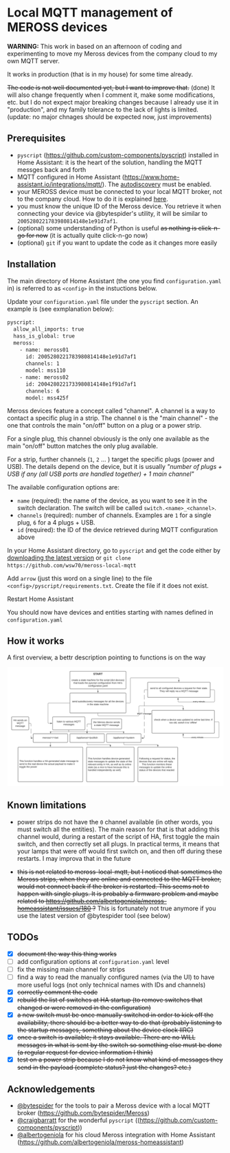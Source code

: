 # Local MQTT management of MEROSS devices

**WARNING:** This work in based on an afternoon of coding and experimenting to move my Meross devices from the company cloud to my own MQTT server.

It works in production (that is in my house) for some time already.

~~The code is not well documented yet, but I want to improve that.~~ (done)
It will also change frequently when I comment it, make some modifications, etc. but I do not expect major breaking changes because I already use it in "production", and my family tolerance to the lack of lights is limited. (update: no major chnages should be expected now, just improvements)

## Prerequisites
- `pyscript` (https://github.com/custom-components/pyscript) installed in Home Assistant: it is the heart of the solution, handling the MQTT messges back and forth
- MQTT configured in Home Assistant (https://www.home-assistant.io/integrations/mqtt/). The [autodiscovery](https://www.home-assistant.io/docs/mqtt/discovery/) must be enabled.
- your MEROSS device must be connected to your local MQTT broker, not to the company cloud. How to do it is explained [here](https://github.com/bytespider/Meross/wiki/MQTT). 
- you must know the unique ID of the Meross device. You retrieve it when connecting your device via @bytespider's utility, it will be similar to `2005280221783980814148e1e91d7af1`.
- (optional) some understanding of Python is useful ~~as nothing is click-n-go for now~~ (it is actually quite click-n-go now)
- (optional) `git` if you want to update the code as it changes more easily

## Installation

The main directory of Home Assistant (the one you find `configuration.yaml` in) is referred to as `<config>` in the instuctions below.

Update your `configuration.yaml` file under the `pyscript` section. An example is (see exmplanation below):

```
pyscript:
  allow_all_imports: true
  hass_is_global: true
  meross:
    - name: meross01
      id: 2005280221783980814148e1e91d7af1
      channels: 1
      model: mss110
    - name: meross02
      id: 2004280221733980814148e1f91d7af1
      channels: 6
      model: mss425f
```

Meross devices feature a concept called "channel". A channel is a way to contact a specific plug in a strip. The channel `0` is the "main channel" - the one that controls the main "on/off" button on a plug or a power strip.

For a single plug, this channel obviously is the only one available as the main "on/off" button matches the only plug available.

For a strip, further channels (`1`, `2` ... ) target the specific plugs (power and USB). The details depend on the device, but it is usually *"number of plugs + USB if any (all USB ports are handled together) + 1 main channel"*

The available configuration options are:
- `name` (required): the name of the device, as you want to see it in the switch declaration. The switch will be called `switch.<name>_<channel>`.
- `channels` (required): number of channels. Examples are `1` for a single plug, `6` for a 4 plugs + USB.
- `id` (required): the ID of the device retrieved during MQTT configuration above

In your Home Assistant directory, go to `pyscript` and get the code either by [downloading the latest version](https://github.com/wsw70/meross-local-mqtt/archive/master.zip) or `git clone https://github.com/wsw70/meross-local-mqtt`

Add `arrow` (just this word on a single line) to the file `<config>/pyscript/requirements.txt`. Create the file if it does not exist.

Restart Home Assistant

You should now have devices and entities starting with names defined in `configuration.yaml`

## How it works

A first overview, a bettr description pointing to functions is on the way

![script diagram flow](meross-local-mqtt.png?raw=true)


## Known limitations

- power strips do not have the `0` channel available (in other words, you must switch all the entities). The main reason for that is that adding this channel would, during a restart of the script of HA, first toggle the main switch, and then correctly set all plugs. In practical terms, it means that your lamps that were off would first switch on, and then off during these restarts. I may improva that in the future

- ~~this is not related to meross-local-mqtt, but I noticed that sometimes the Meross strips, when they are online and connected to the MQTT broker, would not connect back if the broker is restarted. This seems not to happen with single plugs. It is probably a firmware problem and maybe related to https://github.com/albertogeniola/meross-homeassistant/issues/180 ?~~ This is fortunately not true anymore if you use the latest version of @bytespider tool (see below)

## TODOs

- [x] ~~document the way this thing works~~
- [ ] add configuration options at `configuration.yaml` level
- [ ] fix the missing main channel for strips
- [ ] find a way to read the manually configured names (via the UI) to have more useful logs (not only technical names with IDs and channels)
- [x] ~~correctly comment the code~~
- [x] ~~rebuild the list of switches at HA startup (to remove switches that changed or were removed in the configuration)~~
- [x] ~~a new switch must be once manually switched in order to kick off the availability, there should be a better way to do that (probably listening to the startup messages, something about the device clock IIRC)~~
- [x] ~~once a switch is available; it stays available. There are no WILL messages in what is sent by the switch so something else must be done (a regular request for device information I think)~~
- [x] ~~test on a power strip because I do not know what kind of messages they send in the payload (complete status? just the changes? etc.)~~

## Acknowledgements

- [@bytespider](https://github.com/bytespider)  for the tools to pair a Meross device with a local MQTT broker (https://github.com/bytespider/Meross)
- [@craigbarratt](https://github.com/craigbarratt) for the wonderful `pyscript` ((https://github.com/custom-components/pyscript))
- [@albertogeniola](https://github.com/albertogeniola)  for his cloud Meross integration with Home Assistant (https://github.com/albertogeniola/meross-homeassistant)
